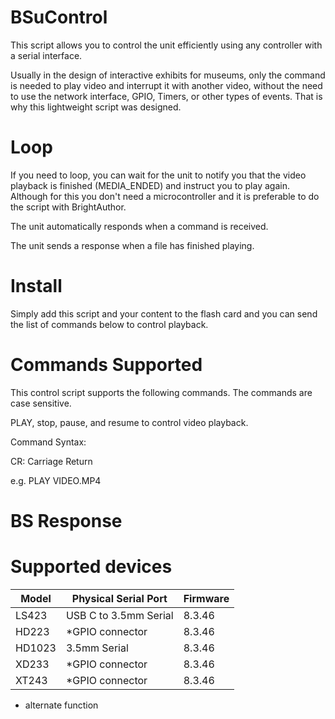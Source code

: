 # BSuControl

This script allows you to control the unit efficiently using any controller with a serial interface.

Usually in the design of interactive exhibits for museums, only the command is needed to play video and interrupt it with another video, without the need to use the network interface, GPIO, Timers, or other types of events. That is why this lightweight script was designed.

# Loop
If you need to loop, you can wait for the unit to notify you that the video playback is finished (MEDIA_ENDED) and instruct you to play again. Although for this you don't need a microcontroller and it is preferable to do the script with BrightAuthor. 

The unit automatically responds when a command is received. 

The unit sends a response when a file has finished playing.

# Install

Simply add this script and your content to the flash card and you can send the list of commands below to control playback.

# Commands Supported

This control script supports the following commands. The commands are case sensitive.

PLAY, stop, pause, and resume to control video playback.

Command Syntax: <command><space><argument><CR>
  
CR: Carriage Return

e.g.	PLAY VIDEO.MP4 		

# BS Response

<STX><STATUS><ETX>

# Supported devices

|Model  |Physical Serial Port | Firmware|
|---|---|---|
|LS423  |USB C to 3.5mm Serial| 8.3.46 |
|HD223  |*GPIO connector | 8.3.46 |
|HD1023 |3.5mm Serial         | 8.3.46 |
|XD233  |*GPIO connector | 8.3.46 |
|XT243  |*GPIO connector | 8.3.46 |
  
* alternate function
